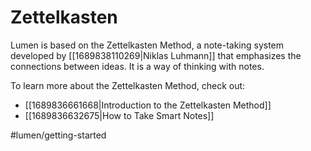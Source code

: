 # Zettelkasten

Lumen is based on the Zettelkasten Method, a note-taking system developed by [[1689838110269|Niklas Luhmann]] that emphasizes the connections between ideas. It is a way of thinking with notes.

To learn more about the Zettelkasten Method, check out:

- [[1689836661668|Introduction to the Zettelkasten Method]]
- [[1689836632675|How to Take Smart Notes]]

#lumen/getting-started
